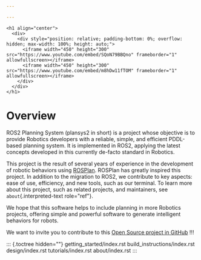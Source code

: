 ```yaml
---

---
```

```{=html}
<h1 align="center">
  <div>
    <div style="position: relative; padding-bottom: 0%; overflow: hidden; max-width: 100%; height: auto;">
      <iframe width="450" height="300" src="https://www.youtube.com/embed/SQoN79BBQno" frameborder="1" allowfullscreen></iframe>
      <iframe width="450" height="300" src="https://www.youtube.com/embed/m8hDw11fTOM" frameborder="1" allowfullscreen></iframe>
    </div>
  </div>
</h1>
```

# Overview

ROS2 Planning System (plansys2 in short) is a project whose objective is to provide Robotics developers with a reliable, simple, and efficient PDDL-based planning system. It is implemented in ROS2, applying the latest concepts developed in this currently de-facto standard in Robotics.

This project is the result of several years of experience in the development of robotic behaviors using [ROSPlan](https://kcl-planning.github.io/ROSPlan/). ROSPlan has greatly inspired this project. In addition to the migration to ROS2, we contribute to key aspects: ease of use, efficiency, and new tools, such as our terminal. To learn more about this project, such as related projects, and maintainers, see `about`{.interpreted-text role="ref"}.

We hope that this software helps to include planning in more Robotics projects, offering simple and powerful software to generate intelligent behaviors for robots.

We want to invite you to contribute to this [Open Source project in GitHub](https://github.com/IntelligentRoboticsLabs/ros2_planning_system) !!!

::: {.toctree hidden=""}
getting_started/index.rst build_instructions/index.rst design/index.rst tutorials/index.rst about/index.rst
:::
